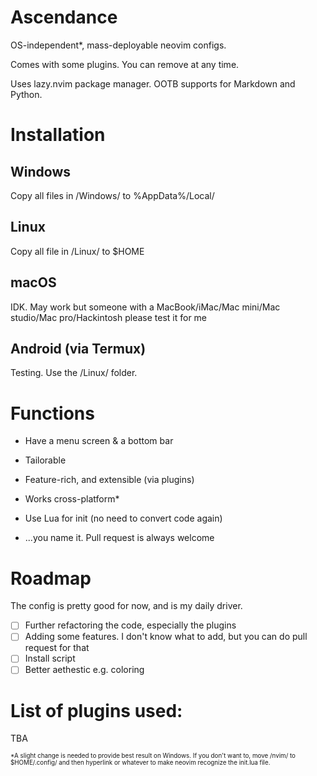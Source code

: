 # Ascendance
OS-independent*, mass-deployable neovim configs.

Comes with some plugins. You can remove at any time.

Uses lazy.nvim package manager. OOTB supports for Markdown and Python.


# Installation
## Windows
Copy all files in /Windows/ to %AppData%/Local/
## Linux
Copy all file in /Linux/ to $HOME
## macOS
IDK. May work but someone with a MacBook/iMac/Mac mini/Mac studio/Mac pro/Hackintosh please test it for me
## Android (via Termux)
Testing. Use the /Linux/ folder.

# Functions
- Have a menu screen & a bottom bar

- Tailorable

- Feature-rich, and extensible (via plugins)

- Works cross-platform*

- Use Lua for init (no need to convert code again)

- ...you name it. Pull request is always welcome

# Roadmap
The config is pretty good for now, and is my daily driver.

- [ ] Further refactoring the code, especially the plugins
- [ ] Adding some features. I don't know what to add, but you can do pull request for that
- [ ] Install script
- [ ] Better aethestic e.g. coloring

# List of plugins used:
TBA

<span style="font-size:0.7em;"> *A slight change is needed to provide best result on Windows. If you don't want to, move /nvim/ to $HOME/.config/ and then hyperlink or whatever to make neovim recognize the init.lua file. </span>
